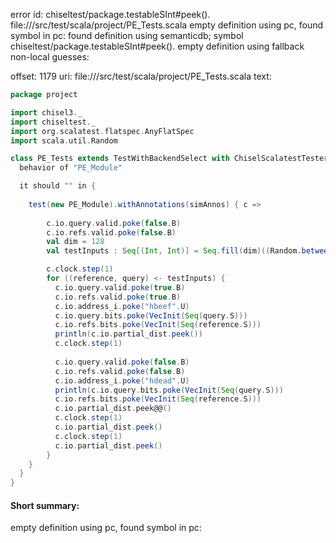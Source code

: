 error id: chiseltest/package.testableSInt#peek().
file://<WORKSPACE>/src/test/scala/project/PE_Tests.scala
empty definition using pc, found symbol in pc: 
found definition using semanticdb; symbol chiseltest/package.testableSInt#peek().
empty definition using fallback
non-local guesses:

offset: 1179
uri: file://<WORKSPACE>/src/test/scala/project/PE_Tests.scala
text:
```scala
package project

import chisel3._
import chiseltest._
import org.scalatest.flatspec.AnyFlatSpec
import scala.util.Random

class PE_Tests extends TestWithBackendSelect with ChiselScalatestTester {
  behavior of "PE_Module"

  it should "" in {
    
    test(new PE_Module).withAnnotations(simAnnos) { c =>
      
        c.io.query.valid.poke(false.B)
        c.io.refs.valid.poke(false.B)
        val dim = 128
        val testInputs : Seq[(Int, Int)] = Seq.fill(dim)((Random.between(-10, 11), Random.between(-10, 11)))

        c.clock.step(1)
        for ((reference, query) <- testInputs) {
          c.io.query.valid.poke(true.B)
          c.io.refs.valid.poke(true.B)
          c.io.address_i.poke("hbeef".U)
          c.io.query.bits.poke(VecInit(Seq(query.S)))
          c.io.refs.bits.poke(VecInit(Seq(reference.S)))
          println(c.io.partial_dist.peek())
          c.clock.step(1)
          
          c.io.query.valid.poke(false.B)
          c.io.refs.valid.poke(false.B)
          c.io.address_i.poke("hdead".U)
          println(c.io.query.bits.poke(VecInit(Seq(query.S)))
          c.io.refs.bits.poke(VecInit(Seq(reference.S)))
          c.io.partial_dist.peek@@()
          c.clock.step(1)
          c.io.partial_dist.peek()
          c.clock.step(1)
          c.io.partial_dist.peek()
        }
    }
  }
}

```


#### Short summary: 

empty definition using pc, found symbol in pc: 